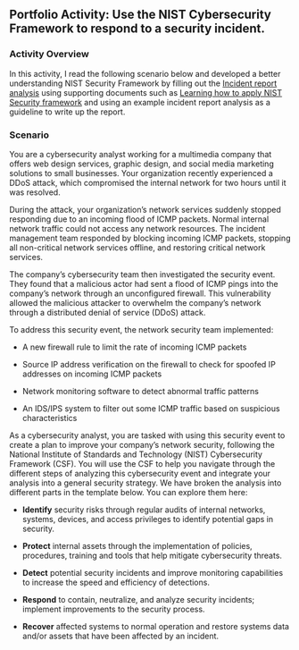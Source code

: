 ## Portfolio Activity: Use the NIST Cybersecurity Framework to respond to a security incident.

### Activity Overview

In this activity, I read the following scenario below and developed a better understanding NIST Security Framework by filling out the [Incident report analysis](https://github.com/kevin-tran-tech/Google-Cybersecurity/blob/main/Use%20the%20NIST%20Cybersecurity%20Framework%20to%20respond%20to%20a%20security%20incident/Incident%20report%20analysis.pdf) using supporting documents such as [Learning how to apply NIST Security framework](https://github.com/kevin-tran-tech/Google-Cybersecurity/blob/main/Use%20the%20NIST%20Cybersecurity%20Framework%20to%20respond%20to%20a%20security%20incident/Applying%20the%20NIST%20CSF%20.pdf) and using an example incident report analysis as a guideline to write up the report. 

### Scenario

You are a cybersecurity analyst working for a multimedia company that offers web design services, graphic design, and social media marketing solutions to small businesses. Your organization recently experienced a DDoS attack, which compromised the internal network for two hours until it was resolved.

During the attack, your organization’s network services suddenly stopped responding due to an incoming flood of ICMP packets. Normal internal network traffic could not access any network resources. The incident management team responded by blocking incoming ICMP packets, stopping all non-critical network services offline, and restoring critical network services. 

The company’s cybersecurity team then investigated the security event. They found that a malicious actor had sent a flood of ICMP pings into the company’s network through an unconfigured firewall. This vulnerability allowed the malicious attacker to overwhelm the company’s network through a distributed denial of service (DDoS) attack. 

To address this security event, the network security team implemented: 

- A new firewall rule to limit the rate of incoming ICMP packets

- Source IP address verification on the firewall to check for spoofed IP addresses on incoming ICMP packets

- Network monitoring software to detect abnormal traffic patterns

- An IDS/IPS system to filter out some ICMP traffic based on suspicious characteristics

As a cybersecurity analyst, you are tasked with using this security event to create a plan to improve your company’s network security, following the National Institute of Standards and Technology (NIST) Cybersecurity Framework (CSF). You will use the CSF to help you navigate through the different steps of analyzing this cybersecurity event and integrate your analysis into a general security strategy. We have broken the analysis into different parts in the template below. You can explore them here:

- <b>Identify</b> security risks through regular audits of internal networks, systems, devices, and access privileges to identify potential gaps in security. 

- <b>Protect</b> internal assets through the implementation of policies, procedures, training and tools that help mitigate cybersecurity threats. 

- <b>Detect</b> potential security incidents and improve monitoring capabilities to increase the speed and efficiency of detections. 

- <b>Respond</b> to contain, neutralize, and analyze security incidents; implement improvements to the security process. 

- <b>Recover</b> affected systems to normal operation and restore systems data and/or assets that have been affected by an incident. 
